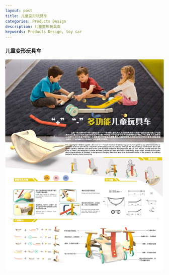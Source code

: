 ```yaml
---
layout: post
title: 儿童变形玩具车
categories: Products Design
description: 儿童变形玩具车
keywords: Products Design, toy car
---
```


### 儿童变形玩具车


   ![](/images/posts/productsdesign/toycar.jpg)


  

